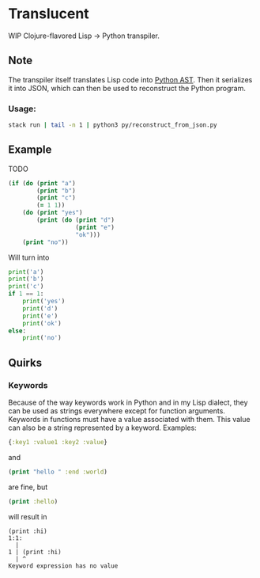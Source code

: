 # Translucent
WIP Clojure-flavored Lisp -> Python transpiler.
## Note
The transpiler itself translates Lisp code into [Python AST](https://docs.python.org/3/library/ast.html). Then it serializes it into JSON, which can then be used to reconstruct the Python program.
### Usage:
```sh
stack run | tail -n 1 | python3 py/reconstruct_from_json.py
```
## Example
TODO
```clojure
(if (do (print "a")
        (print "b")
        (print "c")
        (= 1 1))
    (do (print "yes")
        (print (do (print "d")
                   (print "e")
                   "ok")))
    (print "no"))
```
Will turn into
```python
print('a')
print('b')
print('c')
if 1 == 1:
    print('yes')
    print('d')
    print('e')
    print('ok')
else:
    print('no')
```
## Quirks
### Keywords
Because of the way keywords work in Python and in my Lisp dialect, they can be used as strings everywhere except for function arguments.
Keywords in functions must have a value associated with them. This value can also be a string represented by a keyword.
Examples:
```clojure
{:key1 :value1 :key2 :value}
```
and
```clojure
(print "hello " :end :world)
```
are fine, but
```clojure
(print :hello)
```
will result in
```
(print :hi)
1:1:
  |
1 | (print :hi)
  | ^
Keyword expression has no value
```
